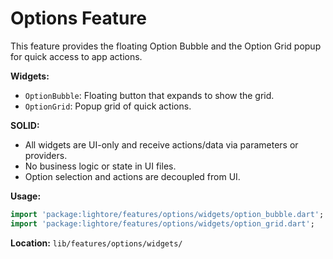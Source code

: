 # Options Feature

This feature provides the floating Option Bubble and the Option Grid popup for quick access to app actions.

**Widgets:**
- `OptionBubble`: Floating button that expands to show the grid.
- `OptionGrid`: Popup grid of quick actions.

**SOLID:**
- All widgets are UI-only and receive actions/data via parameters or providers.
- No business logic or state in UI files.
- Option selection and actions are decoupled from UI.

**Usage:**
```dart
import 'package:lightore/features/options/widgets/option_bubble.dart';
import 'package:lightore/features/options/widgets/option_grid.dart';
```

**Location:**
`lib/features/options/widgets/`

